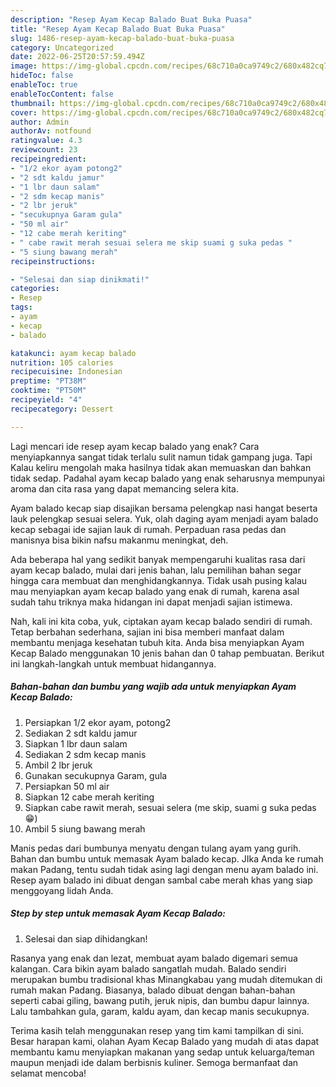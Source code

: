 ```yaml
---
description: "Resep Ayam Kecap Balado Buat Buka Puasa"
title: "Resep Ayam Kecap Balado Buat Buka Puasa"
slug: 1486-resep-ayam-kecap-balado-buat-buka-puasa
category: Uncategorized
date: 2022-06-25T20:57:59.494Z
image: https://img-global.cpcdn.com/recipes/68c710a0ca9749c2/680x482cq70/ayam-kecap-balado-foto-resep-utama.jpg
hideToc: false
enableToc: true
enableTocContent: false
thumbnail: https://img-global.cpcdn.com/recipes/68c710a0ca9749c2/680x482cq70/ayam-kecap-balado-foto-resep-utama.jpg
cover: https://img-global.cpcdn.com/recipes/68c710a0ca9749c2/680x482cq70/ayam-kecap-balado-foto-resep-utama.jpg
author: Admin
authorAv: notfound
ratingvalue: 4.3
reviewcount: 23
recipeingredient:
- "1/2 ekor ayam potong2"
- "2 sdt kaldu jamur"
- "1 lbr daun salam"
- "2 sdm kecap manis"
- "2 lbr jeruk"
- "secukupnya Garam gula"
- "50 ml air"
- "12 cabe merah keriting"
- " cabe rawit merah sesuai selera me skip suami g suka pedas "
- "5 siung bawang merah"
recipeinstructions:

- "Selesai dan siap dinikmati!"
categories:
- Resep
tags:
- ayam
- kecap
- balado

katakunci: ayam kecap balado 
nutrition: 105 calories
recipecuisine: Indonesian
preptime: "PT38M"
cooktime: "PT50M"
recipeyield: "4"
recipecategory: Dessert

---
```



Lagi mencari ide resep ayam kecap balado yang enak? Cara menyiapkannya sangat tidak terlalu sulit namun tidak gampang juga. Tapi Kalau keliru mengolah maka hasilnya tidak akan memuaskan dan bahkan tidak sedap. Padahal ayam kecap balado yang enak seharusnya mempunyai aroma dan cita rasa yang dapat memancing selera kita.


Ayam balado kecap siap disajikan bersama pelengkap nasi hangat beserta lauk pelengkap sesuai selera. Yuk, olah daging ayam menjadi ayam balado kecap sebagai ide sajian lauk di rumah. Perpaduan rasa pedas dan manisnya bisa bikin nafsu makanmu meningkat, deh.

Ada beberapa hal yang sedikit banyak mempengaruhi kualitas rasa dari ayam kecap balado, mulai dari jenis bahan, lalu pemilihan bahan segar hingga cara membuat dan menghidangkannya. Tidak usah pusing kalau mau menyiapkan ayam kecap balado yang enak di rumah, karena asal sudah tahu triknya maka hidangan ini dapat menjadi sajian istimewa.


Nah, kali ini kita coba, yuk, ciptakan ayam kecap balado sendiri di rumah. Tetap berbahan sederhana, sajian ini bisa memberi manfaat dalam membantu menjaga kesehatan tubuh kita. Anda bisa menyiapkan Ayam Kecap Balado menggunakan 10 jenis bahan dan 0 tahap pembuatan. Berikut ini langkah-langkah untuk membuat hidangannya.

<!--inarticleads1-->

##### Bahan-bahan dan bumbu yang wajib ada untuk menyiapkan Ayam Kecap Balado:

1. Persiapkan 1/2 ekor ayam, potong2
1. Sediakan 2 sdt kaldu jamur
1. Siapkan 1 lbr daun salam
1. Sediakan 2 sdm kecap manis
1. Ambil 2 lbr jeruk
1. Gunakan secukupnya Garam, gula
1. Persiapkan 50 ml air
1. Siapkan 12 cabe merah keriting
1. Siapkan  cabe rawit merah, sesuai selera (me skip, suami g suka pedas 😁)
1. Ambil 5 siung bawang merah


Manis pedas dari bumbunya menyatu dengan tulang ayam yang gurih. Bahan dan bumbu untuk memasak Ayam balado kecap. JIka Anda ke rumah makan Padang, tentu sudah tidak asing lagi dengan menu ayam balado ini. Resep ayam balado ini dibuat dengan sambal cabe merah khas yang siap menggoyang lidah Anda. 

<!--inarticleads2-->

##### Step by step untuk memasak Ayam Kecap Balado:


1. Selesai dan siap dihidangkan!

Rasanya yang enak dan lezat, membuat ayam balado digemari semua kalangan. Cara bikin ayam balado sangatlah mudah. Balado sendiri merupakan bumbu tradisional khas Minangkabau yang mudah ditemukan di rumah makan Padang. Biasanya, balado dibuat dengan bahan-bahan seperti cabai giling, bawang putih, jeruk nipis, dan bumbu dapur lainnya. Lalu tambahkan gula, garam, kaldu ayam, dan kecap manis secukupnya. 

Terima kasih telah menggunakan resep yang tim kami tampilkan di sini. Besar harapan kami, olahan Ayam Kecap Balado yang mudah di atas dapat membantu kamu menyiapkan makanan yang sedap untuk keluarga/teman maupun menjadi ide dalam berbisnis kuliner. Semoga bermanfaat dan selamat mencoba!
